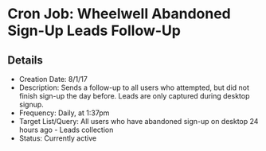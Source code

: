 # Cron Job: Wheelwell Abandoned Sign-Up Leads Follow-Up

## Details

* Creation Date: 8/1/17
* Description: Sends a follow-up to all users who attempted, but did not finish sign-up the day before. Leads are only captured during desktop signup.
* Frequency: Daily, at 1:37pm
* Target List/Query: All users who have abandoned sign-up on desktop 24 hours ago - Leads collection
* Status: Currently active
